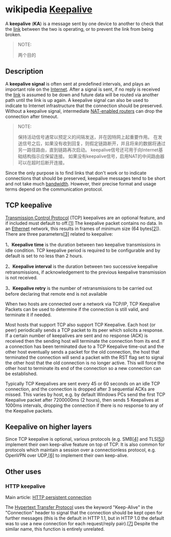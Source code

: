 
# wikipedia [Keepalive](https://en.wikipedia.org/wiki/Keepalive)

A **keepalive** (**KA**) is a message sent by one device to another to check that the [link](https://en.wikipedia.org/wiki/Data_link) between the two is operating, or to prevent the link from being broken.

> NOTE: 
>
> 两个目的

## Description

A **keepalive signal** is often sent at predefined intervals, and plays an important role on the [Internet](https://en.wikipedia.org/wiki/Internet). After a signal is sent, if no reply is received the [link](https://en.wikipedia.org/wiki/Data_link) is assumed to be down and future data will be routed via another path until the link is up again. A keepalive signal can also be used to indicate to Internet infrastructure that the connection should be preserved. Without a keepalive signal, intermediate [NAT-enabled routers](https://en.wikipedia.org/wiki/Network_address_translation) can drop the connection after timeout.

> NOTE: 
>
> 保持活动信号通常以预定义的间隔发送，并在因特网上起重要作用。 在发送信号之后，如果没有收到回复，则假定链路断开，并且将来的数据将通过另一路径路由，直到链路再次启动。 keepalive信号还可用于向Internet基础结构指示应保留连接。 如果没有keepalive信号，启用NAT的中间路由器可以在超时后断开连接。

Since the only purpose is to find links that don't work or to indicate connections that should be preserved, keepalive messages tend to be short and not take much [bandwidth](https://en.wikipedia.org/wiki/Bandwidth_(computing)). However, their precise format and usage terms depend on the communication protocol.

## TCP keepalive

[Transmission Control Protocol](https://en.wikipedia.org/wiki/Transmission_Control_Protocol) (TCP) keepalives are an optional feature, and if included must default to off.[[1\]](https://en.wikipedia.org/wiki/Keepalive#cite_note-1) The keepalive packet contains no data. In an [Ethernet](https://en.wikipedia.org/wiki/Ethernet) network, this results in frames of minimum size (64 bytes[[2\]](https://en.wikipedia.org/wiki/Keepalive#cite_note-IEEE_802.3_Clause_3.1.1-2)). There are three parameters[[3\]](https://en.wikipedia.org/wiki/Keepalive#cite_note-3) related to keepalive:

1、**Keepalive time** is the duration between two keepalive transmissions in idle condition. TCP keepalive period is required to be configurable and by default is set to no less than 2 hours.

2、**Keepalive interval** is the duration between two successive keepalive retransmissions, if acknowledgement to the previous keepalive transmission is not received.

3、**Keepalive retry** is the number of retransmissions to be carried out before declaring that remote end is not available

When two hosts are connected over a network via TCP/IP, TCP Keepalive Packets can be used to determine if the connection is still valid, and terminate it if needed.

Most hosts that support TCP also support TCP Keepalive. Each host (or peer) periodically sends a TCP packet to its peer which solicits a response. If a certain number of keepalives are sent and no response (ACK) is received then the sending host will terminate the connection from its end. If a connection has been terminated due to a TCP Keepalive time-out and the other host eventually sends a packet for the old connection, the host that terminated the connection will send a packet with the RST flag set to signal the other host that the old connection is no longer active. This will force the other host to terminate its end of the connection so a new connection can be established.

Typically TCP Keepalives are sent every 45 or 60 seconds on an idle TCP connection, and the connection is dropped after 3 sequential ACKs are missed. This varies by host, e.g. by default Windows PCs send the first TCP Keepalive packet after 7200000ms (2 hours), then sends 5 Keepalives at 1000ms intervals, dropping the connection if there is no response to any of the Keepalive packets.

## Keepalive on higher layers

Since TCP keepalive is optional, various protocols (e.g. SMB[[4\]](https://en.wikipedia.org/wiki/Keepalive#cite_note-4) and TLS[[5\]](https://en.wikipedia.org/wiki/Keepalive#cite_note-5)) implement their own keep-alive feature on top of TCP. It is also common for protocols which maintain a session over a connectionless protocol, e.g. OpenVPN over UDP,[[6\]](https://en.wikipedia.org/wiki/Keepalive#cite_note-6) to implement their own keep-alive.

## Other uses

### HTTP keepalive

Main article: [HTTP persistent connection](https://en.wanweibaike.com/wiki-HTTP_persistent_connection)

The [Hypertext Transfer Protocol](https://en.wikipedia.org/wiki/Hypertext_Transfer_Protocol) uses the keyword "Keep-Alive" in the "Connection" header to signal that the connection should be kept open for further messages (this is the default in HTTP 1.1, but in HTTP 1.0 the default was to use a new connection for each request/reply pair).[[7\]](https://en.wikipedia.org/wiki/Keepalive#cite_note-7) Despite the similar name, this function is entirely unrelated.

